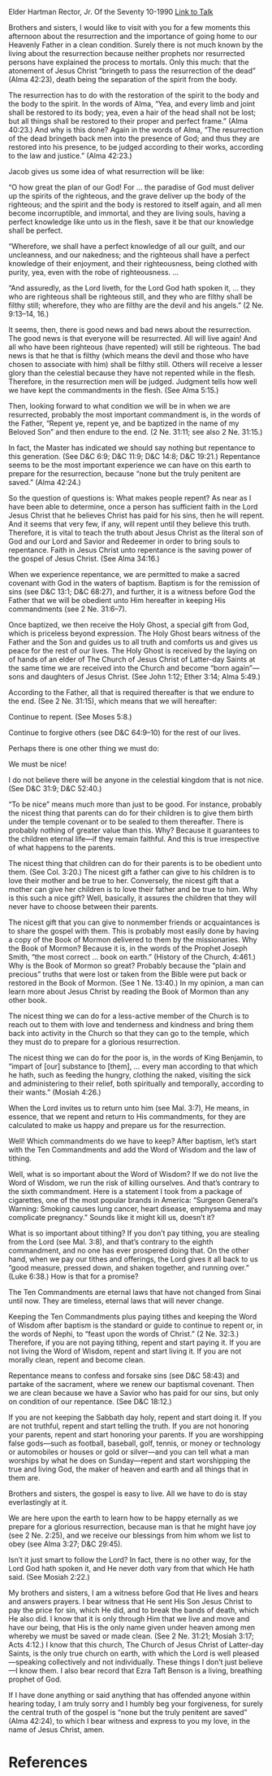 Elder Hartman Rector, Jr.
Of the Seventy
10-1990
[Link to Talk](https://www.churchofjesuschrist.org/study/general-conference/1990/10/the-resurrection?lang=eng)

Brothers and sisters, I would like to visit with you for a few moments this afternoon about the resurrection and the importance of going home to our Heavenly Father in a clean condition. Surely there is not much known by the living about the resurrection because neither prophets nor resurrected persons have explained the process to mortals. Only this much: that the atonement of Jesus Christ “bringeth to pass the resurrection of the dead” (Alma 42:23), death being the separation of the spirit from the body.

The resurrection has to do with the restoration of the spirit to the body and the body to the spirit. In the words of Alma, “Yea, and every limb and joint shall be restored to its body; yea, even a hair of the head shall not be lost; but all things shall be restored to their proper and perfect frame.” (Alma 40:23.) And why is this done? Again in the words of Alma, “The resurrection of the dead bringeth back men into the presence of God; and thus they are restored into his presence, to be judged according to their works, according to the law and justice.” (Alma 42:23.)

Jacob gives us some idea of what resurrection will be like:

“O how great the plan of our God! For … the paradise of God must deliver up the spirits of the righteous, and the grave deliver up the body of the righteous; and the spirit and the body is restored to itself again, and all men become incorruptible, and immortal, and they are living souls, having a perfect knowledge like unto us in the flesh, save it be that our knowledge shall be perfect.

“Wherefore, we shall have a perfect knowledge of all our guilt, and our uncleanness, and our nakedness; and the righteous shall have a perfect knowledge of their enjoyment, and their righteousness, being clothed with purity, yea, even with the robe of righteousness. …

“And assuredly, as the Lord liveth, for the Lord God hath spoken it, … they who are righteous shall be righteous still, and they who are filthy shall be filthy still; wherefore, they who are filthy are the devil and his angels.” (2 Ne. 9:13–14, 16.)

It seems, then, there is good news and bad news about the resurrection. The good news is that everyone will be resurrected. All will live again! And all who have been righteous (have repented) will still be righteous. The bad news is that he that is filthy (which means the devil and those who have chosen to associate with him) shall be filthy still. Others will receive a lesser glory than the celestial because they have not repented while in the flesh. Therefore, in the resurrection men will be judged. Judgment tells how well we have kept the commandments in the flesh. (See Alma 5:15.)

Then, looking forward to what condition we will be in when we are resurrected, probably the most important commandment is, in the words of the Father, “Repent ye, repent ye, and be baptized in the name of my Beloved Son” and then endure to the end. (2 Ne. 31:11; see also 2 Ne. 31:15.)

In fact, the Master has indicated we should say nothing but repentance to this generation. (See D&C 6:9; D&C 11:9; D&C 14:8; D&C 19:21.) Repentance seems to be the most important experience we can have on this earth to prepare for the resurrection, because “none but the truly penitent are saved.” (Alma 42:24.)

So the question of questions is: What makes people repent? As near as I have been able to determine, once a person has sufficient faith in the Lord Jesus Christ that he believes Christ has paid for his sins, then he will repent. And it seems that very few, if any, will repent until they believe this truth. Therefore, it is vital to teach the truth about Jesus Christ as the literal son of God and our Lord and Savior and Redeemer in order to bring souls to repentance. Faith in Jesus Christ unto repentance is the saving power of the gospel of Jesus Christ. (See Alma 34:16.)

When we experience repentance, we are permitted to make a sacred covenant with God in the waters of baptism. Baptism is for the remission of sins (see D&C 13:1; D&C 68:27), and further, it is a witness before God the Father that we will be obedient unto Him hereafter in keeping His commandments (see 2 Ne. 31:6–7).

Once baptized, we then receive the Holy Ghost, a special gift from God, which is priceless beyond expression. The Holy Ghost bears witness of the Father and the Son and guides us to all truth and comforts us and gives us peace for the rest of our lives. The Holy Ghost is received by the laying on of hands of an elder of The Church of Jesus Christ of Latter-day Saints at the same time we are received into the Church and become “born again”—sons and daughters of Jesus Christ. (See John 1:12; Ether 3:14; Alma 5:49.)



According to the Father, all that is required thereafter is that we endure to the end. (See 2 Ne. 31:15), which means that we will hereafter:





Continue to repent. (See Moses 5:8.)





Continue to forgive others (see D&C 64:9–10) for the rest of our lives.





Perhaps there is one other thing we must do:





We must be nice!





I do not believe there will be anyone in the celestial kingdom that is not nice. (See D&C 31:9; D&C 52:40.)

“To be nice” means much more than just to be good. For instance, probably the nicest thing that parents can do for their children is to give them birth under the temple covenant or to be sealed to them thereafter. There is probably nothing of greater value than this. Why? Because it guarantees to the children eternal life—if they remain faithful. And this is true irrespective of what happens to the parents.

The nicest thing that children can do for their parents is to be obedient unto them. (See Col. 3:20.) The nicest gift a father can give to his children is to love their mother and be true to her. Conversely, the nicest gift that a mother can give her children is to love their father and be true to him. Why is this such a nice gift? Well, basically, it assures the children that they will never have to choose between their parents.

The nicest gift that you can give to nonmember friends or acquaintances is to share the gospel with them. This is probably most easily done by having a copy of the Book of Mormon delivered to them by the missionaries. Why the Book of Mormon? Because it is, in the words of the Prophet Joseph Smith, “the most correct … book on earth.” (History of the Church, 4:461.) Why is the Book of Mormon so great? Probably because the “plain and precious” truths that were lost or taken from the Bible were put back or restored in the Book of Mormon. (See 1 Ne. 13:40.) In my opinion, a man can learn more about Jesus Christ by reading the Book of Mormon than any other book.

The nicest thing we can do for a less-active member of the Church is to reach out to them with love and tenderness and kindness and bring them back into activity in the Church so that they can go to the temple, which they must do to prepare for a glorious resurrection.

The nicest thing we can do for the poor is, in the words of King Benjamin, to “impart of [our] substance to [them], … every man according to that which he hath, such as feeding the hungry, clothing the naked, visiting the sick and administering to their relief, both spiritually and temporally, according to their wants.” (Mosiah 4:26.)

When the Lord invites us to return unto him (see Mal. 3:7), He means, in essence, that we repent and return to His commandments, for they are calculated to make us happy and prepare us for the resurrection.

Well! Which commandments do we have to keep? After baptism, let’s start with the Ten Commandments and add the Word of Wisdom and the law of tithing.

Well, what is so important about the Word of Wisdom? If we do not live the Word of Wisdom, we run the risk of killing ourselves. And that’s contrary to the sixth commandment. Here is a statement I took from a package of cigarettes, one of the most popular brands in America: “Surgeon General’s Warning: Smoking causes lung cancer, heart disease, emphysema and may complicate pregnancy.” Sounds like it might kill us, doesn’t it?

What is so important about tithing? If you don’t pay tithing, you are stealing from the Lord (see Mal. 3:8), and that’s contrary to the eighth commandment, and no one has ever prospered doing that. On the other hand, when we pay our tithes and offerings, the Lord gives it all back to us “good measure, pressed down, and shaken together, and running over.” (Luke 6:38.) How is that for a promise?

The Ten Commandments are eternal laws that have not changed from Sinai until now. They are timeless, eternal laws that will never change.

Keeping the Ten Commandments plus paying tithes and keeping the Word of Wisdom after baptism is the standard or guide to continue to repent or, in the words of Nephi, to “feast upon the words of Christ.” (2 Ne. 32:3.) Therefore, if you are not paying tithing, repent and start paying it. If you are not living the Word of Wisdom, repent and start living it. If you are not morally clean, repent and become clean.

Repentance means to confess and forsake sins (see D&C 58:43) and partake of the sacrament, where we renew our baptismal covenant. Then we are clean because we have a Savior who has paid for our sins, but only on condition of our repentance. (See D&C 18:12.)

If you are not keeping the Sabbath day holy, repent and start doing it. If you are not truthful, repent and start telling the truth. If you are not honoring your parents, repent and start honoring your parents. If you are worshipping false gods—such as football, baseball, golf, tennis, or money or technology or automobiles or houses or gold or silver—and you can tell what a man worships by what he does on Sunday—repent and start worshipping the true and living God, the maker of heaven and earth and all things that in them are.

Brothers and sisters, the gospel is easy to live. All we have to do is stay everlastingly at it.

We are here upon the earth to learn how to be happy eternally as we prepare for a glorious resurrection, because man is that he might have joy (see 2 Ne. 2:25), and we receive our blessings from him whom we list to obey (see Alma 3:27; D&C 29:45).

Isn’t it just smart to follow the Lord? In fact, there is no other way, for the Lord God hath spoken it, and He never doth vary from that which He hath said. (See Mosiah 2:22.)

My brothers and sisters, I am a witness before God that He lives and hears and answers prayers. I bear witness that He sent His Son Jesus Christ to pay the price for sin, which He did, and to break the bands of death, which He also did. I know that it is only through Him that we live and move and have our being, that His is the only name given under heaven among men whereby we must be saved or made clean. (See 2 Ne. 31:21; Mosiah 3:17; Acts 4:12.) I know that this church, The Church of Jesus Christ of Latter-day Saints, is the only true church on earth, with which the Lord is well pleased—speaking collectively and not individually. These things I don’t just believe—I know them. I also bear record that Ezra Taft Benson is a living, breathing prophet of God.

If I have done anything or said anything that has offended anyone within hearing today, I am truly sorry and I humbly beg your forgiveness, for surely the central truth of the gospel is “none but the truly penitent are saved” (Alma 42:24), to which I bear witness and express to you my love, in the name of Jesus Christ, amen.

# References
